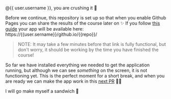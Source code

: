 @{{ user.username }}, you are crushing it 💪

Before we continue, this repository is set up so that when you enable Github Pages you can share the results of the course later on ✨ If you follow [this guide](https://help.github.com/en/articles/configuring-a-publishing-source-for-github-pages) your app will be available here: https://{{user.sername}}/github.io/{{repo}}/

> NOTE: It may take a few minutes before that link is fully functional, but don't worry, it should be working by the time
> you have finished the course!

So far we have installed everything we needed to get the application running, but although we can see _something_ on the screen, it is not functioning yet. This is the perfect moment for a short break, and when you are ready we can make the app work in this [next PR]({{next_pr}}) 👩‍🔬

I will go make myself a sandwich 🥪
